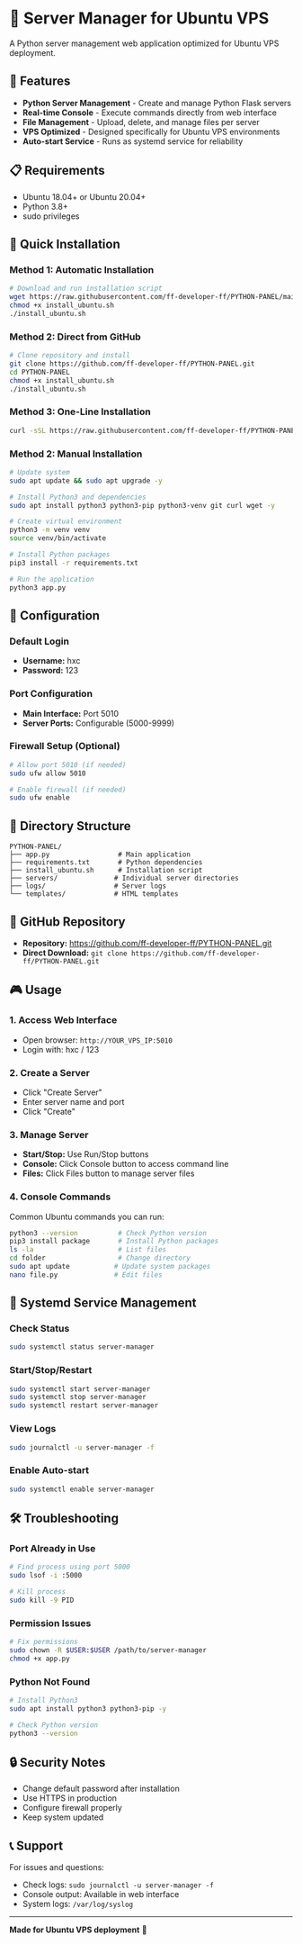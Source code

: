# 🚀 Server Manager for Ubuntu VPS

A Python server management web application optimized for Ubuntu VPS deployment.

## 🌟 Features

- **Python Server Management** - Create and manage Python Flask servers
- **Real-time Console** - Execute commands directly from web interface
- **File Management** - Upload, delete, and manage files per server
- **VPS Optimized** - Designed specifically for Ubuntu VPS environments
- **Auto-start Service** - Runs as systemd service for reliability

## 📋 Requirements

- Ubuntu 18.04+ or Ubuntu 20.04+
- Python 3.8+
- sudo privileges

## 🚀 Quick Installation

### Method 1: Automatic Installation
```bash
# Download and run installation script
wget https://raw.githubusercontent.com/ff-developer-ff/PYTHON-PANEL/main/install_ubuntu.sh
chmod +x install_ubuntu.sh
./install_ubuntu.sh
```

### Method 2: Direct from GitHub
```bash
# Clone repository and install
git clone https://github.com/ff-developer-ff/PYTHON-PANEL.git
cd PYTHON-PANEL
chmod +x install_ubuntu.sh
./install_ubuntu.sh
```

### Method 3: One-Line Installation
```bash
curl -sSL https://raw.githubusercontent.com/ff-developer-ff/PYTHON-PANEL/main/install_ubuntu.sh | bash
```

### Method 2: Manual Installation
```bash
# Update system
sudo apt update && sudo apt upgrade -y

# Install Python3 and dependencies
sudo apt install python3 python3-pip python3-venv git curl wget -y

# Create virtual environment
python3 -m venv venv
source venv/bin/activate

# Install Python packages
pip3 install -r requirements.txt

# Run the application
python3 app.py
```

## 🔧 Configuration

### Default Login
- **Username:** hxc
- **Password:** 123

### Port Configuration
- **Main Interface:** Port 5010
- **Server Ports:** Configurable (5000-9999)

### Firewall Setup (Optional)
```bash
# Allow port 5010 (if needed)
sudo ufw allow 5010

# Enable firewall (if needed)
sudo ufw enable
```

## 📁 Directory Structure
```
PYTHON-PANEL/
├── app.py                 # Main application
├── requirements.txt       # Python dependencies
├── install_ubuntu.sh      # Installation script
├── servers/              # Individual server directories
├── logs/                 # Server logs
└── templates/            # HTML templates
```

## 🔗 GitHub Repository
- **Repository:** https://github.com/ff-developer-ff/PYTHON-PANEL.git
- **Direct Download:** `git clone https://github.com/ff-developer-ff/PYTHON-PANEL.git`

## 🎮 Usage

### 1. Access Web Interface
- Open browser: `http://YOUR_VPS_IP:5010`
- Login with: hxc / 123

### 2. Create a Server
- Click "Create Server"
- Enter server name and port
- Click "Create"

### 3. Manage Server
- **Start/Stop:** Use Run/Stop buttons
- **Console:** Click Console button to access command line
- **Files:** Click Files button to manage server files

### 4. Console Commands
Common Ubuntu commands you can run:
```bash
python3 --version          # Check Python version
pip3 install package       # Install Python packages
ls -la                     # List files
cd folder                  # Change directory
sudo apt update           # Update system packages
nano file.py              # Edit files
```

## 🔧 Systemd Service Management

### Check Status
```bash
sudo systemctl status server-manager
```

### Start/Stop/Restart
```bash
sudo systemctl start server-manager
sudo systemctl stop server-manager
sudo systemctl restart server-manager
```

### View Logs
```bash
sudo journalctl -u server-manager -f
```

### Enable Auto-start
```bash
sudo systemctl enable server-manager
```

## 🛠️ Troubleshooting

### Port Already in Use
```bash
# Find process using port 5000
sudo lsof -i :5000

# Kill process
sudo kill -9 PID
```

### Permission Issues
```bash
# Fix permissions
sudo chown -R $USER:$USER /path/to/server-manager
chmod +x app.py
```

### Python Not Found
```bash
# Install Python3
sudo apt install python3 python3-pip -y

# Check Python version
python3 --version
```

## 🔒 Security Notes

- Change default password after installation
- Use HTTPS in production
- Configure firewall properly
- Keep system updated

## 📞 Support

For issues and questions:
- Check logs: `sudo journalctl -u server-manager -f`
- Console output: Available in web interface
- System logs: `/var/log/syslog`

---

**Made for Ubuntu VPS deployment** 🐧 